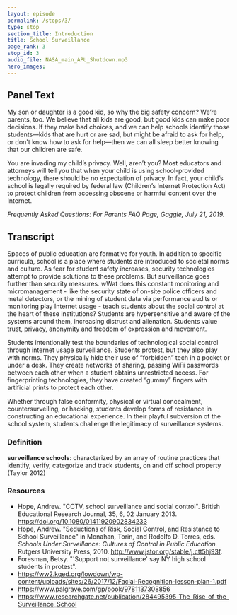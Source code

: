 ```yaml
---
layout: episode
permalink: /stops/3/
type: stop
section_title: Introduction
title: School Surveillance
page_rank: 3
stop_id: 3
audio_file: NASA_main_APU_Shutdown.mp3
hero_images:
---
```


## Panel Text

My son or daughter is a good kid, so why the big safety concern?
We’re parents, too. We believe that all kids are good, but good kids can make poor decisions. If they make bad choices, and we can help schools identify those students—kids that are hurt or are sad, but might be afraid to ask for help, or don't know how to ask for help—then we can all sleep better knowing that our children are safe.

You are invading my child’s privacy. Well, aren’t you?
Most educators and attorneys will tell you that when your child is using school-provided technology, there should be no expectation of privacy. In fact, your child’s school is legally required by federal law (Children’s Internet Protection Act) to protect children from accessing obscene or harmful content over the Internet.


*Frequently Asked Questions: For Parents FAQ Page, Gaggle, July 21, 2019.*

## Transcript

Spaces of public education are formative for youth. In addition to specific curricula, school is a place where students are introduced to societal norms and culture. As fear for student safety increases, security technologies attempt to provide solutions to these problems. But surveillance goes further than security measures. wWat does this constant monitoring and micromanagement - like the security state of on-site police officers and metal detectors, or the mining of student data via performance audits or monitoring play Internet usage  - teach students about the social control at the heart of these institutions? Students are hypersensitive and aware of the systems around them, increasing distrust and alienation. Students value trust, privacy, anonymity and freedom of expression and movement.

Students intentionally test the boundaries of technological social control through internet usage surveillance. Students protest, but they also play with norms. They physically hide their use of “forbidden” tech in a pocket or under a desk. They create networks of sharing, passing WiFi passwords between each other when a student obtains unrestricted access. For fingerprinting technologies, they have created “gummy” fingers with artificial prints to protect each other.  

Whether through false conformity, physical or virtual concealment, countersurveiling, or hacking, students develop forms of resistance in constructing an educational experience. In their playful subversion of the school system, students challenge the legitimacy of surveillance systems.

### Definition
**surveillance schools**: characterized by an array of routine practices that identify, verify, categorize and track students, on and off school property (Taylor 2012)


### Resources
- Hope, Andrew. "CCTV, school surveillance and social control". British Educational Research Journal, 35, 6, 02 January 2013. https://doi.org/10.1080/01411920902834233
- Hope, Andrew. "Seductions of Risk, Social Control, and Resistance to School Surveillance" in Monahan, Torin, and Rodolfo D. Torres, eds. *Schools Under Surveillance: Cultures of Control in Public Education.* Rutgers University Press, 2010. http://www.jstor.org/stable/j.ctt5hj93f.
- Foresman, Betsy. "'Support not surveillance' say NY high school students in protest".
- https://ww2.kqed.org/lowdown/wp-content/uploads/sites/26/2017/12/Facial-Recognition-lesson-plan-1.pdf
- https://www.palgrave.com/gp/book/9781137308856
- https://www.researchgate.net/publication/284495395_The_Rise_of_the_Surveillance_School
